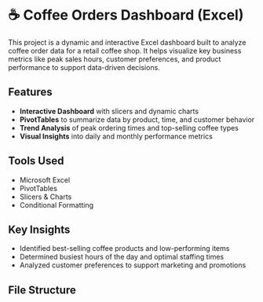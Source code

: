 # ☕ Coffee Orders Dashboard (Excel)

This project is a dynamic and interactive Excel dashboard built to analyze coffee order data for a retail coffee shop. It helps visualize key business metrics like peak sales hours, customer preferences, and product performance to support data-driven decisions.

##  Features

- **Interactive Dashboard** with slicers and dynamic charts  
- **PivotTables** to summarize data by product, time, and customer behavior  
- **Trend Analysis** of peak ordering times and top-selling coffee types  
- **Visual Insights** into daily and monthly performance metrics

##  Tools Used

- Microsoft Excel  
- PivotTables  
- Slicers & Charts  
- Conditional Formatting  

##  Key Insights

- Identified best-selling coffee products and low-performing items  
- Determined busiest hours of the day and optimal staffing times  
- Analyzed customer preferences to support marketing and promotions

##  File Structure


